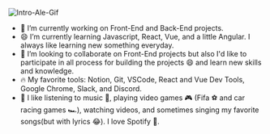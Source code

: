 ![Intro-Ale-Gif](https://github.com/alxmcr/alxmcr/blob/master/assets/IntroAlejandro.gif?raw=true)

- 🚀 I’m currently working on Front-End and Back-End projects.
- 😄 I’m currently learning Javascript, React, Vue, and a little Angular. I always like learning new something everyday.
- 💪 I’m looking to collaborate on Front-End projects but also I'd like to participate in all process for building the projects 😄 and learn new skills and knowledge.
- 🔥 My favorite tools: Notion, Git, VSCode, React and Vue Dev Tools, Google Chrome, Slack, and Discord.
- 🤩 I like listening to music 🎵, playing video games 🎮 (Fifa ⚽ and car racing games 🏎️), watching videos, and sometimes singing my favorite songs(but with lyrics 😂). I love Spotify 💚.


<!--
**alxmcr/alxmcr** is a ✨ _special_ ✨ repository because its `README.md` (this file) appears on your GitHub profile.

Here are some ideas to get you started:

- 🔭 I’m currently working on ...
- 🌱 I’m currently learning ...
- 👯 I’m looking to collaborate on ...
- 🤔 I’m looking for help with ...
- 💬 Ask me about ...
- 📫 How to reach me: ...
- 😄 Pronouns: ...
- ⚡ Fun fact: ...
-->
